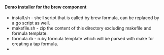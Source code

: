 #### Demo installer for the brew component

- install.sh - shell script that is called by brew formula, can be replaced by a go script as well.
- makefile.sh - zip the content of this directory excluding makefile and formula template.
- formula.rb - ruby formula template which will be parsed with make for creating a tap formula.
- 
